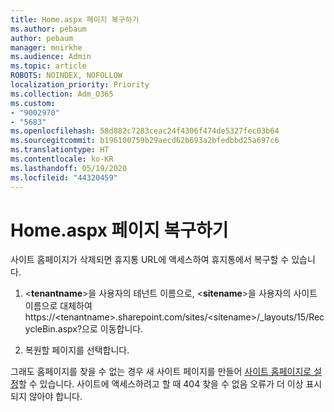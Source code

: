 ```yaml
---
title: Home.aspx 페이지 복구하기
ms.author: pebaum
author: pebaum
manager: mnirkhe
ms.audience: Admin
ms.topic: article
ROBOTS: NOINDEX, NOFOLLOW
localization_priority: Priority
ms.collection: Adm_O365
ms.custom:
- "9002970"
- "5683"
ms.openlocfilehash: 58d882c7283ceac24f4306f474de5327fec03b64
ms.sourcegitcommit: b196100759b29aecd62b693a2bfedbbd25a697c6
ms.translationtype: HT
ms.contentlocale: ko-KR
ms.lasthandoff: 05/19/2020
ms.locfileid: "44320459"
---
```

# <a name="recover-the-homeaspx-page"></a>Home.aspx 페이지 복구하기

사이트 홈페이지가 삭제되면 휴지통 URL에 액세스하여 휴지통에서 복구할 수 있습니다.

1. <**tenantname**>을 사용자의 테넌트 이름으로, <**sitename**>을 사용자의 사이트 이름으로 대체하여 https://\<tenantname>.sharepoint.com/sites/\<sitename>/_layouts/15/RecycleBin.aspx?으로 이동합니다.

2. 복원할 페이지를 선택합니다.

그래도 홈페이지를 찾을 수 없는 경우 새 사이트 페이지를 만들어 [사이트 홈페이지로 설정](https://support.microsoft.com/en-gb/office/use-a-different-page-for-your-sharepoint-site-home-page-35a5022c-f84a-455d-985e-c691ab5dfa17?ui=en-us&rs=en-gb&ad=gb)할 수 있습니다. 사이트에 액세스하려고 할 때 404 찾을 수 없음 오류가 더 이상 표시되지 않아야 합니다.
